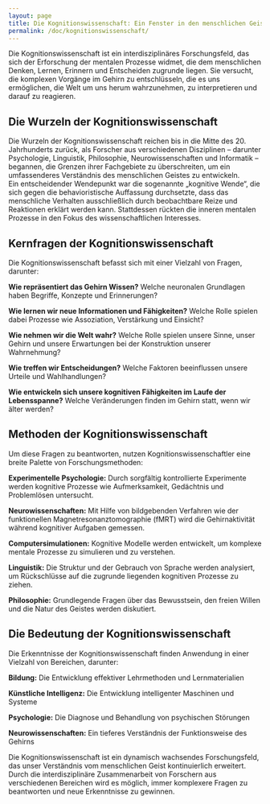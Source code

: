 ```yaml
---  
layout: page  
title: Die Kognitionswissenschaft: Ein Fenster in den menschlichen Geist  
permalink: /doc/kognitionswissenschaft/  
---  
```

Die Kognitionswissenschaft ist ein interdisziplinäres Forschungsfeld, das sich der Erforschung der mentalen Prozesse widmet, die dem menschlichen Denken, Lernen, Erinnern und Entscheiden zugrunde liegen. Sie versucht, die komplexen Vorgänge im Gehirn zu entschlüsseln, die es uns ermöglichen, die Welt um uns herum wahrzunehmen, zu interpretieren und darauf zu reagieren.

## Die Wurzeln der Kognitionswissenschaft

Die Wurzeln der Kognitionswissenschaft reichen bis in die Mitte des 20\. Jahrhunderts zurück, als Forscher aus verschiedenen Disziplinen – darunter Psychologie, Linguistik, Philosophie, Neurowissenschaften und Informatik – begannen, die Grenzen ihrer Fachgebiete zu überschreiten, um ein umfassenderes Verständnis des menschlichen Geistes zu entwickeln.  
Ein entscheidender Wendepunkt war die sogenannte „kognitive Wende“, die sich gegen die behavioristische Auffassung durchsetzte, dass das menschliche Verhalten ausschließlich durch beobachtbare Reize und Reaktionen erklärt werden kann. Stattdessen rückten die inneren mentalen Prozesse in den Fokus des wissenschaftlichen Interesses.

## Kernfragen der Kognitionswissenschaft

Die Kognitionswissenschaft befasst sich mit einer Vielzahl von Fragen, darunter:

**Wie repräsentiert das Gehirn Wissen?** Welche neuronalen Grundlagen haben Begriffe, Konzepte und Erinnerungen?

**Wie lernen wir neue Informationen und Fähigkeiten?** Welche Rolle spielen dabei Prozesse wie Assoziation, Verstärkung und Einsicht?

**Wie nehmen wir die Welt wahr?** Welche Rolle spielen unsere Sinne, unser Gehirn und unsere Erwartungen bei der Konstruktion unserer Wahrnehmung?

**Wie treffen wir Entscheidungen?** Welche Faktoren beeinflussen unsere Urteile und Wahlhandlungen?

**Wie entwickeln sich unsere kognitiven Fähigkeiten im Laufe der Lebensspanne?** Welche Veränderungen finden im Gehirn statt, wenn wir älter werden?

## Methoden der Kognitionswissenschaft

Um diese Fragen zu beantworten, nutzen Kognitionswissenschaftler eine breite Palette von Forschungsmethoden:

**Experimentelle Psychologie:** Durch sorgfältig kontrollierte Experimente werden kognitive Prozesse wie Aufmerksamkeit, Gedächtnis und Problemlösen untersucht.

**Neurowissenschaften:** Mit Hilfe von bildgebenden Verfahren wie der funktionellen Magnetresonanztomographie (fMRT) wird die Gehirnaktivität während kognitiver Aufgaben gemessen.

**Computersimulationen:** Kognitive Modelle werden entwickelt, um komplexe mentale Prozesse zu simulieren und zu verstehen.

**Linguistik:** Die Struktur und der Gebrauch von Sprache werden analysiert, um Rückschlüsse auf die zugrunde liegenden kognitiven Prozesse zu ziehen.

**Philosophie:** Grundlegende Fragen über das Bewusstsein, den freien Willen und die Natur des Geistes werden diskutiert.

## Die Bedeutung der Kognitionswissenschaft

Die Erkenntnisse der Kognitionswissenschaft finden Anwendung in einer Vielzahl von Bereichen, darunter:

**Bildung:** Die Entwicklung effektiver Lehrmethoden und Lernmaterialien

**Künstliche Intelligenz:** Die Entwicklung intelligenter Maschinen und Systeme

**Psychologie:** Die Diagnose und Behandlung von psychischen Störungen

**Neurowissenschaften:** Ein tieferes Verständnis der Funktionsweise des Gehirns

Die Kognitionswissenschaft ist ein dynamisch wachsendes Forschungsfeld, das unser Verständnis vom menschlichen Geist kontinuierlich erweitert. Durch die interdisziplinäre Zusammenarbeit von Forschern aus verschiedenen Bereichen wird es möglich, immer komplexere Fragen zu beantworten und neue Erkenntnisse zu gewinnen.
